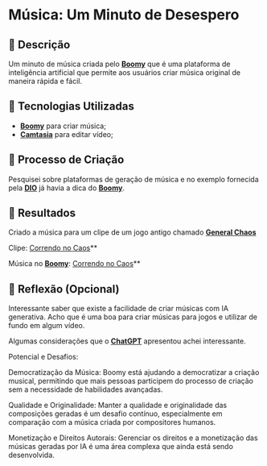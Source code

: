 # Música: Um Minuto de Desespero

## 📒 Descrição
Um minuto de música criada pelo **[Boomy](https://boomy.com/)** que é uma plataforma de inteligência artificial que permite aos usuários criar música original de maneira rápida e fácil.

## 🤖 Tecnologias Utilizadas
- **[Boomy](https://boomy.com/)** para criar música;
- **[Camtasia](https://www.techsmith.com/camtasia/)** para editar vídeo;

## 🧐 Processo de Criação
Pesquisei sobre plataformas de geração de música e no exemplo fornecida pela **[DIO](https://web.dio.me/home)** já havia a dica do **[Boomy](https://boomy.com/)**. 

## 🚀 Resultados
Criado a música para um clipe de um jogo antigo chamado **[General Chaos](https://playclassic.games/games/strategy-genesis-games-online/general-chaos/play/)**

Clipe: [Correndo no Caos](https://www.youtube.com/watch?v=KOkoHHNZN18)**

Música no **[Boomy](https://boomy.com/)**: [Correndo no Caos](hhttps://boomy.com/s/19733070)**


## 💭 Reflexão (Opcional)
Interessante saber que existe a facilidade de criar músicas com IA generativa. Acho que é uma boa para criar músicas para jogos e utilizar de fundo em algum vídeo.

Algumas considerações que o **[ChatGPT](https://chat.openai.com)** apresentou achei interessante.

Potencial e Desafios:

Democratização da Música: Boomy está ajudando a democratizar a criação musical, permitindo que mais pessoas participem do processo de criação sem a necessidade de habilidades avançadas.

Qualidade e Originalidade: Manter a qualidade e originalidade das composições geradas é um desafio contínuo, especialmente em comparação com a música criada por compositores humanos.

Monetização e Direitos Autorais: Gerenciar os direitos e a monetização das músicas geradas por IA é uma área complexa que ainda está sendo desenvolvida.